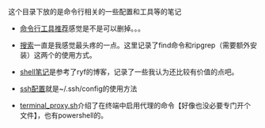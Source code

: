 这个目录下放的是命令行相关的一些配置和工具等的笔记

- [命令行工具推荐](命令行工具推荐.md)感觉是不是可以删掉。。。

- [搜索](搜索.md)一直是我感觉最头疼的一点。这里记录了find命令和ripgrep（需要额外安装）这两个的使用方式。

- [shell笔记](shell笔记.md)是参考了ryf的博客，记录了一些我认为还比较有价值的点吧。

- [ssh配置](ssh配置.md)就是~/.ssh/config的使用方法

- [terminal_proxy.sh](terminal_proxy.sh)介绍了在终端中启用代理的命令【好像也没必要专门开个文件】，也有powershell的。

